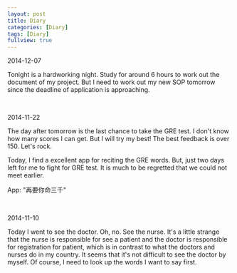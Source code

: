```yaml
---
layout: post
title: Diary 
categories: [Diary]
tags: [Diary]
fullview: true
---
```


2014-12-07

Tonight is a hardworking night. Study for around 6 hours to work out the document of my project. But I need to work out my new SOP tomorrow since the deadline of application is approaching.

<br />

2014-11-22

The day after tomorrow is the last chance to take the GRE test. I don't know how many scores I can get. But I will try my best! The best feedback is over 150. Let's rock.

Today, I find a excellent app for reciting the GRE words. But, just two days left for me to fight for GRE test. It is much to be regretted that we could not meet earlier.

App: "再要你命三千" 

<br />

2014-11-10

Today I went to see the doctor. Oh, no. See the nurse. It's a little strange that the nurse is responsible for see a patient and the doctor is responsible for registration for patient, which is in contrast to what the doctors and nurses do in my country.
It seems that it's not difficult to see the doctor by myself. Of course, I need to look up the words I want to say first. 

